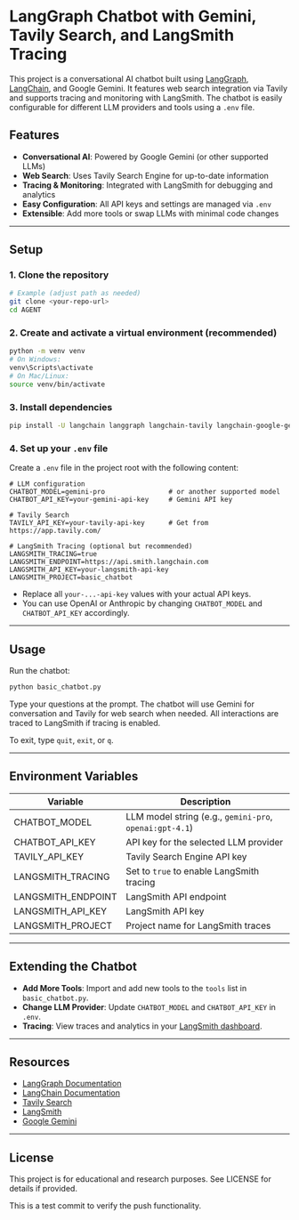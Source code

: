 # LangGraph Chatbot with Gemini, Tavily Search, and LangSmith Tracing

This project is a conversational AI chatbot built using [LangGraph](https://github.com/langchain-ai/langgraph), [LangChain](https://github.com/langchain-ai/langchain), and Google Gemini. It features web search integration via Tavily and supports tracing and monitoring with LangSmith. The chatbot is easily configurable for different LLM providers and tools using a `.env` file.

## Features
- **Conversational AI**: Powered by Google Gemini (or other supported LLMs)
- **Web Search**: Uses Tavily Search Engine for up-to-date information
- **Tracing & Monitoring**: Integrated with LangSmith for debugging and analytics
- **Easy Configuration**: All API keys and settings are managed via `.env`
- **Extensible**: Add more tools or swap LLMs with minimal code changes

---

## Setup

### 1. Clone the repository
```sh
# Example (adjust path as needed)
git clone <your-repo-url>
cd AGENT
```

### 2. Create and activate a virtual environment (recommended)
```sh
python -m venv venv
# On Windows:
venv\Scripts\activate
# On Mac/Linux:
source venv/bin/activate
```

### 3. Install dependencies
```sh
pip install -U langchain langgraph langchain-tavily langchain-google-genai python-dotenv
```

### 4. Set up your `.env` file
Create a `.env` file in the project root with the following content:

```
# LLM configuration
CHATBOT_MODEL=gemini-pro                # or another supported model
CHATBOT_API_KEY=your-gemini-api-key     # Gemini API key

# Tavily Search
TAVILY_API_KEY=your-tavily-api-key      # Get from https://app.tavily.com/

# LangSmith Tracing (optional but recommended)
LANGSMITH_TRACING=true
LANGSMITH_ENDPOINT=https://api.smith.langchain.com
LANGSMITH_API_KEY=your-langsmith-api-key
LANGSMITH_PROJECT=basic_chatbot
```

- Replace all `your-...-api-key` values with your actual API keys.
- You can use OpenAI or Anthropic by changing `CHATBOT_MODEL` and `CHATBOT_API_KEY` accordingly.

---

## Usage

Run the chatbot:
```sh
python basic_chatbot.py
```

Type your questions at the prompt. The chatbot will use Gemini for conversation and Tavily for web search when needed. All interactions are traced to LangSmith if tracing is enabled.

To exit, type `quit`, `exit`, or `q`.

---

## Environment Variables

| Variable              | Description                                      |
|----------------------|--------------------------------------------------|
| CHATBOT_MODEL        | LLM model string (e.g., `gemini-pro`, `openai:gpt-4.1`) |
| CHATBOT_API_KEY      | API key for the selected LLM provider             |
| TAVILY_API_KEY       | Tavily Search Engine API key                      |
| LANGSMITH_TRACING    | Set to `true` to enable LangSmith tracing         |
| LANGSMITH_ENDPOINT   | LangSmith API endpoint                            |
| LANGSMITH_API_KEY    | LangSmith API key                                 |
| LANGSMITH_PROJECT    | Project name for LangSmith traces                 |

---

## Extending the Chatbot
- **Add More Tools**: Import and add new tools to the `tools` list in `basic_chatbot.py`.
- **Change LLM Provider**: Update `CHATBOT_MODEL` and `CHATBOT_API_KEY` in `.env`.
- **Tracing**: View traces and analytics in your [LangSmith dashboard](https://smith.langchain.com/).

---

## Resources
- [LangGraph Documentation](https://langchain-ai.github.io/langgraph/)
- [LangChain Documentation](https://python.langchain.com/docs/)
- [Tavily Search](https://app.tavily.com/)
- [LangSmith](https://smith.langchain.com/)
- [Google Gemini](https://ai.google.dev/)

---

## License
This project is for educational and research purposes. See LICENSE for details if provided. 

This is a test commit to verify the push functionality.